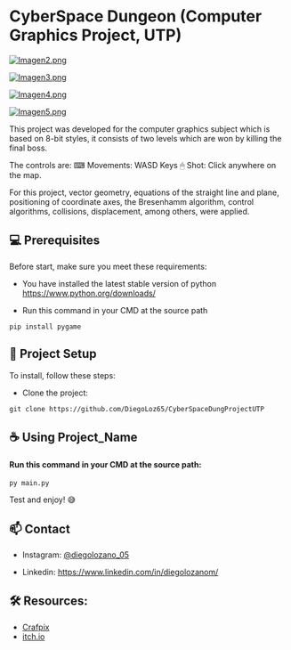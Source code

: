 # CyberSpace Dungeon (Computer Graphics Project, UTP)

[![Imagen2.png](https://i.postimg.cc/s2G4zPJ7/Imagen2.png)](https://postimg.cc/XZ3CcCmY)

[![Imagen3.png](https://i.postimg.cc/ZqJJtjmD/Imagen3.png)](https://postimg.cc/hXZkVLf9)

[![Imagen4.png](https://i.postimg.cc/y62g4qbQ/Imagen4.png)](https://postimg.cc/QVkx1zs1)

[![Imagen5.png](https://i.postimg.cc/5yztN0RP/Imagen5.png)](https://postimg.cc/kRnCTn98)

This project was developed for the computer graphics subject which is based on 8-bit styles, it consists of two levels which are won by killing the final boss.

The controls are:
⌨ Movements: WASD Keys
🖱 Shot: Click anywhere on the map.

For this project, vector geometry, equations of the straight line and plane, positioning of coordinate axes, the Bresenhamm algorithm, control algorithms, collisions, displacement, among others, were applied.

## 💻 Prerequisites

Before start, make sure you meet these requirements:

* You have installed the latest stable version of python
https://www.python.org/downloads/

* Run this command in your CMD at the source path
```
pip install pygame
```

## 🚀 Project Setup

To install, follow these steps:

* Clone the project:
```
git clone https://github.com/DiegoLoz65/CyberSpaceDungProjectUTP
```
## ☕ Using Project_Name

#### Run this command in your CMD at the source path: 
```
py main.py
```
Test and enjoy! 😅

## 📫 Contact

* Instagram:  [@diegolozano_05](https://www.instagram.com/diegolozano_05/) 

* Linkedin:  https://www.linkedin.com/in/diegolozanom/

## 🛠 Resources: 
* [Crafpix](https://craftpix.net)
* [itch.io](https://trevor-pupkin.itch.io/tech-dungeon-roguelite)
